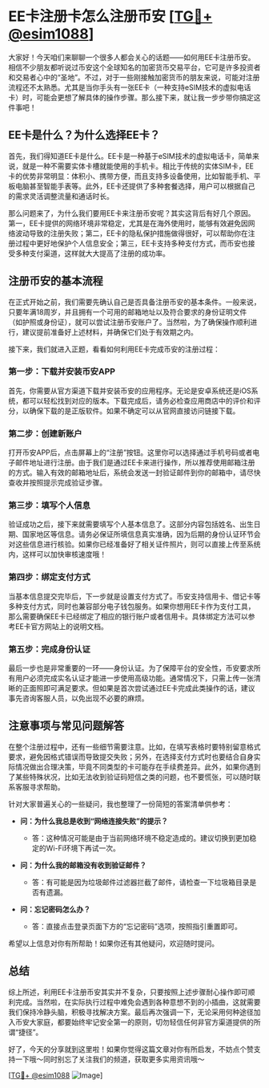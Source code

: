 # EE卡注册卡怎么注册币安 [[TG💪+ @esim1088](https://t.me/s/esim1088)]

大家好！今天咱们来聊聊一个很多人都会关心的话题——如何用EE卡注册币安。相信不少朋友都听说过币安这个全球知名的加密货币交易平台，它可是许多投资者和交易者心中的“圣地”。不过，对于一些刚接触加密货币的朋友来说，可能对注册流程还不太熟悉。尤其是当你手头有一张EE卡（一种支持eSIM技术的虚拟电话卡）时，可能会更想了解具体的操作步骤。那么接下来，就让我一步步带你搞定这件事吧！

## EE卡是什么？为什么选择EE卡？

首先，我们得知道EE卡是什么。EE卡是一种基于eSIM技术的虚拟电话卡，简单来说，就是一种不需要实体卡槽就能使用的手机卡。相比于传统的实体SIM卡，EE卡的优势非常明显：体积小、携带方便，而且支持多设备使用，比如智能手机、平板电脑甚至智能手表等。此外，EE卡还提供了多种套餐选择，用户可以根据自己的需求灵活调整流量和通话时长。

那么问题来了，为什么我们要用EE卡来注册币安呢？其实这背后有好几个原因。第一，EE卡提供的网络环境非常稳定，尤其是在海外使用时，能够有效避免因网络波动导致的注册失败；第二，EE卡的隐私保护措施做得很好，可以帮助你在注册过程中更好地保护个人信息安全；第三，EE卡支持多种支付方式，而币安也接受多种支付渠道，这样就大大提高了注册的成功率。

## 注册币安的基本流程

在正式开始之前，我们需要先确认自己是否具备注册币安的基本条件。一般来说，只要年满18周岁，并且拥有一个可用的邮箱地址以及符合要求的身份证明文件（如护照或身份证），就可以尝试注册币安账户了。当然啦，为了确保操作顺利进行，建议提前准备好上述材料，并确保它们处于有效期之内。

接下来，我们就进入正题，看看如何利用EE卡完成币安的注册过程：

### 第一步：下载并安装币安APP

首先，你需要从官方渠道下载并安装币安的应用程序。无论是安卓系统还是iOS系统，都可以轻松找到对应的版本。下载完成后，请务必检查应用商店中的评价和评分，以确保下载的是正版软件。如果不确定可以从官网直接访问链接下载。

### 第二步：创建新账户

打开币安APP后，点击屏幕上的“注册”按钮。这里你可以选择通过手机号码或者电子邮件地址进行注册。由于我们是通过EE卡来进行操作，所以推荐使用邮箱注册的方式。输入有效的邮箱地址后，系统会发送一封验证邮件到你的邮箱中，请尽快查收并按照提示完成验证步骤。

### 第三步：填写个人信息

验证成功之后，接下来就需要填写个人基本信息了。这部分内容包括姓名、出生日期、国家地区等信息。请务必保证所填信息真实准确，因为后期的身份认证环节会对这些信息进行核验。如果你已经准备好了相关证件照片，则可以直接上传至系统内，这样可以加快审核速度哦！

### 第四步：绑定支付方式

当基本信息提交完毕后，下一步就是设置支付方式了。币安支持信用卡、借记卡等多种支付方式，同时也兼容部分电子钱包服务。如果你想用EE卡作为支付工具，那么需要确保EE卡已经绑定了相应的银行账户或者信用卡。具体绑定方法可以参考EE卡官方网站上的说明文档。

### 第五步：完成身份认证

最后一步也是非常重要的一环——身份认证。为了保障平台的安全性，币安要求所有用户必须完成实名认证才能进一步使用高级功能。通常情况下，只需上传一张清晰的正面照即可满足要求。但如果是首次尝试通过EE卡完成此类操作的话，建议事先咨询客服人员，以免出现不必要的麻烦。

## 注意事项与常见问题解答

在整个注册过程中，还有一些细节需要注意。比如，在填写表格时要特别留意格式要求，避免因格式错误而导致提交失败；另外，在选择支付方式时也要结合自身实际情况做出合理决策，毕竟不同类型的卡可能存在手续费差异。此外，如果你遇到了某些特殊状况，比如无法收到验证码短信之类的问题，也不要慌张，可以随时联系客服寻求帮助。

针对大家普遍关心的一些疑问，我也整理了一份简短的答案清单供参考：

- **问：为什么我总是收到“网络连接失败”的提示？**
  - 答：这种情况可能是由于当前网络环境不稳定造成的。建议切换到更加稳定的Wi-Fi环境下再试一次。
  
- **问：为什么我的邮箱没有收到验证邮件？**
  - 答：有可能是因为垃圾邮件过滤器拦截了邮件，请检查一下垃圾箱目录是否有遗漏。
  
- **问：忘记密码怎么办？**
  - 答：直接点击登录页面下方的“忘记密码”选项，按照指引重置即可。

希望以上信息对你有所帮助！如果你还有其他疑问，欢迎随时提问。

## 总结

综上所述，利用EE卡注册币安其实并不复杂，只要按照上述步骤耐心操作即可顺利完成。当然啦，在实际执行过程中难免会遇到各种意想不到的小插曲，这就需要我们保持冷静头脑，积极寻找解决方案。最后再次强调一下，无论采用何种途径加入币安大家庭，都要始终牢记安全第一的原则，切勿轻信任何非官方渠道提供的所谓“捷径”。

好了，今天的分享就到这里啦！如果你觉得这篇文章对你有所启发，不妨点个赞支持一下哦～同时别忘了关注我们的频道，获取更多实用资讯哦～

[[TG💪+ @esim1088](https://t.me/s/esim1088) ![Image](https://i.postimg.cc/4NQfJmqS/Snipaste-2025-05-13-00-14-12.png)]